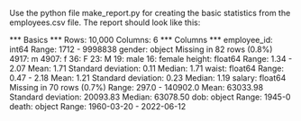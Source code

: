 Use the python file make_report.py for creating the basic statistics from the employees.csv file. The report should look like this:

*** Basics ***
Rows: 10,000
Columns: 6
*** Columns ***
employee_id: int64
Range: 1712 - 9998838
gender: object
Missing in 82 rows (0.8%)
4917: m
4907: f
36: F
23: M
19: male
16: female
height: float64
Range: 1.34 - 2.07
Mean: 1.71
Standard deviation: 0.11
Median: 1.71
waist: float64
Range: 0.47 - 2.18
Mean: 1.21
Standard deviation: 0.23
Median: 1.19
salary: float64
Missing in 70 rows (0.7%)
Range: 297.0 - 140902.0
Mean: 63033.98
Standard deviation: 20093.83
Median: 63078.50
dob: object
Range: 1945-0
death: object
Range: 1960-03-20 - 2022-06-12
